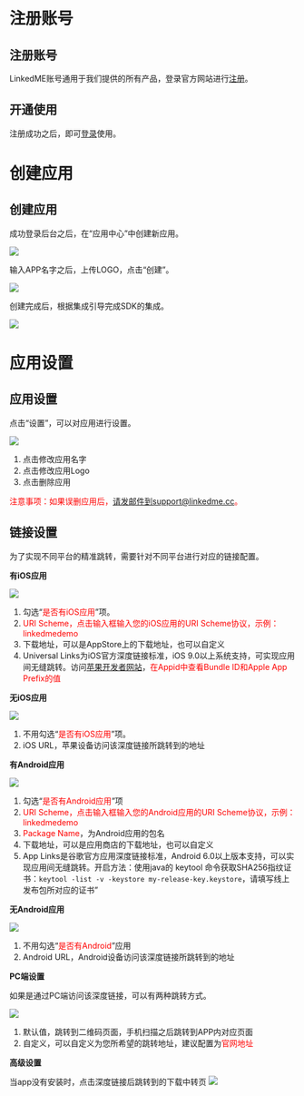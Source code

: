 # 注册账号
## 注册账号
LinkedME账号通用于我们提供的所有产品，登录官方网站进行[注册](https://www.linkedme.cc/dashboard/index.html#/access/signup)。
## 开通使用
注册成功之后，即可[登录](https://www.linkedme.cc/dashboard/index.html#/access/signin)使用。
# 创建应用
## 创建应用
成功登录后台之后，在“应用中心”中创建新应用。

![](https://www.linkedme.cc/docs/images/2.2.1-1.jpg)

输入APP名字之后，上传LOGO，点击“创建”。

![](https://www.linkedme.cc/docs/images/2.2.1-2.jpg)

创建完成后，根据集成引导完成SDK的集成。

![](https://www.linkedme.cc/docs/images/2.2.1-3.jpg)

# 应用设置
## 应用设置
点击“设置”，可以对应用进行设置。

![](https://www.linkedme.cc/docs/images/2.3.1.jpg)

1. 点击修改应用名字
2. 点击修改应用Logo
3. 点击删除应用

<font color="red">注意事项：如果误删应用后，请发邮件到support@linkedme.cc。</font>

## 链接设置
为了实现不同平台的精准跳转，需要针对不同平台进行对应的链接配置。  

**有iOS应用**

![](https://www.linkedme.cc/docs/images/2.3.2.1-1.jpg)

1. 勾选“<font color="red">是否有iOS应用</font>”项。
2. <font color="red">URI Scheme，点击输入框输入您的iOS应用的URI Scheme协议，示例：linkedmedemo</font>
3. 下载地址，可以是AppStore上的下载地址，也可以自定义
4. Universal Links为iOS官方深度链接标准，iOS 9.0以上系统支持，可实现应用间无缝跳转。访问[苹果开发者网站](https://developer.apple.com/)，<font color="red">在Appid中查看Bundle ID和Apple App Prefix的值</font>

**无iOS应用**

![](https://www.linkedme.cc/docs/images/2.3.2.1-2.jpg)

1. 不用勾选“<font color="red">是否有iOS应用</font>”项。
2. iOS URL，苹果设备访问该深度链接所跳转到的地址

**有Android应用**

![](https://www.linkedme.cc/docs/images/2.3.2.2-1.jpg)

1. 勾选“<font color="red">是否有Android应用</font>”项
2. <font color="red">URI Scheme，点击输入框输入您的Android应用的URI Scheme协议，示例：linkedmedemo</font>
3. <font color="red">Package Name</font>，为Android应用的包名
4. 下载地址，可以是应用商店的下载地址，也可以自定义
5. App Links是谷歌官方应用深度链接标准，Android 6.0以上版本支持，可以实现应用间无缝跳转。开启方法：使用java的 keytool 命令获取SHA256指纹证书：`keytool -list -v -keystore my-release-key.keystore`，请填写线上发布包所对应的证书”

**无Android应用**

![](https://www.linkedme.cc/docs/images/2.3.2.2-2.jpg)

1. 不用勾选“<font color="red">是否有Android</font>”应用
2. Android URL，Android设备访问该深度链接所跳转到的地址

**PC端设置**  

如果是通过PC端访问该深度链接，可以有两种跳转方式。

![](https://www.linkedme.cc/docs/images/2.3.2.2-3.jpg)

1. 默认值，跳转到二维码页面，手机扫描之后跳转到APP内对应页面
2. 自定义，可以自定义为您所希望的跳转地址，建议配置为<font color="red">官网地址</font>

**高级设置**  

当app没有安装时，点击深度链接后跳转到的下载中转页
![](https://www.linkedme.cc/docs/images/2.3.2.2-4.jpg)